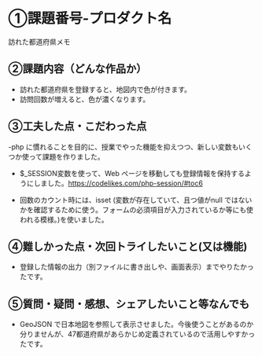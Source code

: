 # ①課題番号-プロダクト名
訪れた都道府県メモ


## ②課題内容（どんな作品か）
- 訪れた都道府県を登録すると、地図内で色が付きます。
- 訪問回数が増えると、色が濃くなります。


## ③工夫した点・こだわった点
-php に慣れることを目的に、授業でやった機能を抑えつつ、新しい変数もいくつか使って課題を作りました。
- $_SESSION変数を使って、Web ページを移動しても登録情報を保持するようにしました。https://codelikes.com/php-session/#toc6

- 回数のカウント時には、isset (変数が存在していて、且つ値がnull ではないかを確認するために使う。フォームの必須項目が入力されているか等にも使われる模様。)を使いました。

## ④難しかった点・次回トライしたいこと(又は機能)
- 登録した情報の出力（別ファイルに書き出しや、画面表示）までやりたかったです。


## ⑤質問・疑問・感想、シェアしたいこと等なんでも
- GeoJSON で日本地図を参照して表示させました。今後使うことがあるのか分りませんが、47都道府県があらかじめ定義されているので活用しやすかったです。

